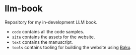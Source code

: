 # llm-book

Repository for my in-development LLM book.

* `code` contains all the code samples.
* `site` contains the assets for the website.
* `text` contains the manuscript.
* `tools` contains tooling for building the website using [Baku](https://github.com/vladris/baku).
